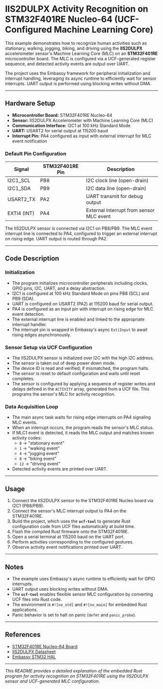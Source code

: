# IIS2DULPX Activity Recognition on STM32F401RE Nucleo-64 (UCF-Configured Machine Learning Core)

This example demonstrates how to recognize human activities such as stationary, walking, jogging, biking, and driving using the **IIS2DULPX** accelerometer sensor's Machine Learning Core (MLC) on an **STM32F401RE** microcontroller board. The MLC is configured via a UCF-generated register sequence, and detected activity events are output over UART.

The project uses the Embassy framework for peripheral initialization and interrupt handling, leveraging its async runtime to efficiently wait for sensor interrupts. UART output is performed using blocking writes without DMA.

---

## Hardware Setup

- **Microcontroller Board:** STM32F401RE Nucleo-64
- **Sensor:** IIS2DULPX Accelerometer with Machine Learning Core (MLC)
- **Communication Interface:** I2C1 at 100 kHz Standard Mode
- **UART:** USART2 for serial output at 115200 baud
- **Interrupt Pin:** PA4 configured as input with external interrupt for MLC event notification

### Default Pin Configuration

| Signal       | STM32F401RE Pin | Description                      |
|--------------|-----------------|---------------------------------|
| I2C1_SCL     | PB8             | I2C clock line (open-drain)     |
| I2C1_SDA     | PB9             | I2C data line (open-drain)      |
| USART2_TX    | PA2             | UART transmit for debug output  |
| EXTI4 (INT)  | PA4             | External interrupt from sensor MLC event |

The IIS2DULPX sensor is connected via I2C1 on PB8/PB9. The MLC event interrupt line is connected to PA4, configured to trigger an external interrupt on rising edge. UART output is routed through PA2.

---

## Code Description

### Initialization

- The program initializes microcontroller peripherals including clocks, GPIO pins, I2C, UART, and a delay abstraction.
- I2C1 is configured at 100 kHz Standard Mode on pins PB8 (SCL) and PB9 (SDA).
- UART is configured on USART2 (PA2) at 115200 baud for serial output.
- PA4 is configured as an input pin with interrupt on rising edge for MLC event detection.
- The external interrupt line is enabled and linked to the appropriate interrupt handler.
- The interrupt pin is wrapped in Embassy's async `ExtiInput` to await rising edges asynchronously.

### Sensor Setup via UCF Configuration

- The IIS2DULPX sensor is initialized over I2C with the high I2C address.
- The sensor is taken out of deep power down mode.
- The device ID is read and verified; if mismatched, the program halts.
- The sensor is reset to default configuration and waits until reset completes.
- The sensor is configured by applying a sequence of register writes and delays defined in the `ACTIVITY` array, generated from a UCF file. This programs the sensor's MLC for activity recognition.

### Data Acquisition Loop

- The main async task waits for rising edge interrupts on PA4 signaling MLC events.
- When an interrupt occurs, the program reads the sensor's MLC status.
- If MLC1 event is detected, it reads the MLC output and matches known activity codes:
  - `0` → "stationary event"
  - `1` → "walking event"
  - `4` → "jogging event"
  - `8` → "biking event"
  - `12` → "driving event"
- Detected activity events are printed over UART.

---

## Usage

1. Connect the IIS2DULPX sensor to the STM32F401RE Nucleo board via I2C1 (PB8/PB9).
2. Connect the sensor's MLC interrupt output to PA4 on the STM32F401RE.
3. Build the project, which uses the **`ucf-tool`** to generate Rust configuration code from UCF files automatically at build time.
4. Flash the compiled Rust firmware onto the STM32F401RE.
5. Open a serial terminal at 115200 baud on the UART port.
6. Perform activities corresponding to the configured gestures.
7. Observe activity event notifications printed over UART.

---

## Notes

- The example uses Embassy's async runtime to efficiently wait for GPIO interrupts.
- UART output uses blocking writes without DMA.
- The **`ucf-tool`** enables flexible sensor MLC configuration by converting UCF files into Rust code.
- The environment is `#![no_std]` and `#![no_main]` for embedded Rust applications.
- Panic behavior is set to halt on panic (`defmt` and `panic_probe`).

---

## References

- [STM32F401RE Nucleo-64 Board](https://www.st.com/en/evaluation-tools/nucleo-f401re.html)
- [IIS2DULPX Datasheet](https://www.st.com/resource/en/datasheet/lis2dulpx.pdf)
- [Embassy STM32 HAL](https://docs.rs/embassy-stm32)

---

*This README provides a detailed explanation of the embedded Rust program for activity recognition on STM32F401RE using the IIS2DULPX sensor and UCF-generated MLC configuration.*
